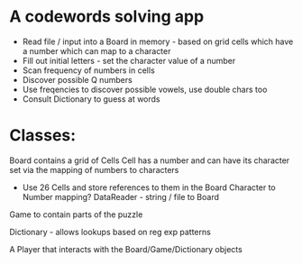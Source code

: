 # A codewords solving app

* Read file / input into a Board in memory - based on grid cells which have a number which can map to a character
* Fill out initial letters - set the character value of a number
* Scan frequency of numbers in cells
* Discover possible Q numbers
* Use freqencies to discover possible vowels, use double chars too
* Consult Dictionary to guess at words


# Classes:

Board contains a grid of Cells
Cell has a number and can have its character set via the mapping of numbers to characters
* Use 26 Cells and store references to them in the Board
Character to Number mapping?
DataReader - string / file to Board

Game to contain parts of the puzzle

Dictionary - allows lookups based on reg exp patterns

A Player that interacts with the Board/Game/Dictionary objects
